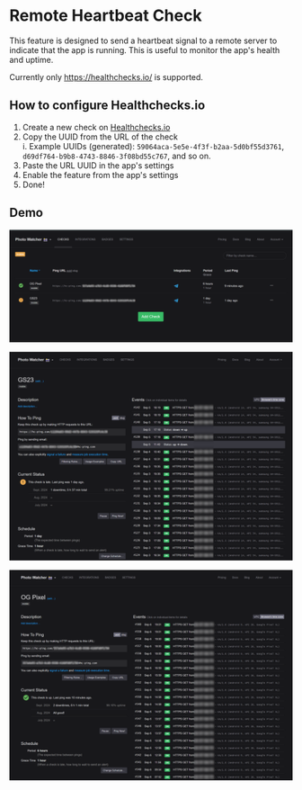 # Remote Heartbeat Check
This feature is designed to send a heartbeat signal to a remote server to indicate that the app is running. 
This is useful to monitor the app's health and uptime.


Currently only https://healthchecks.io/ is supported.

## How to configure Healthchecks.io
1. Create a new check on [Healthchecks.io](https://healthchecks.io/)
2. Copy the UUID from the URL of the check  
    i. Example UUIDs (generated): `59064aca-5e5e-4f3f-b2aa-5d0bf55d3761`, `d69df764-b9b8-4743-8846-3f08bd55c767`, and so on.
4. Paste the URL UUID in the app's settings
5. Enable the feature from the app's settings
6. Done!


## Demo

![](assets/demo/hc-portal.png)

![](assets/demo/hc-example-gs.png)

![](assets/demo/hc-example-p1.png)
